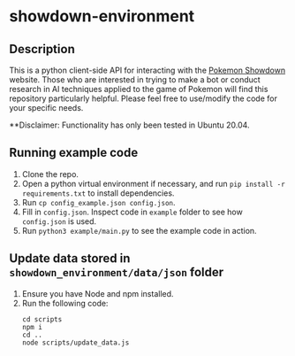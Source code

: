 # showdown-environment

## Description

This is a python client-side API for interacting with the [Pokemon Showdown](https://pokemonshowdown.com) website. Those who are interested in trying to make a bot or conduct research in AI techniques applied to the game of Pokemon will find this repository particularly helpful. Please feel free to use/modify the code for your specific needs.

**Disclaimer: Functionality has only been tested in Ubuntu 20.04.

## Running example code

1. Clone the repo.
1. Open a python virtual environment if necessary, and run `pip install -r requirements.txt` to install dependencies.
1. Run `cp config_example.json config.json`.
1. Fill in `config.json`. Inspect code in `example` folder to see how `config.json` is used.
1. Run `python3 example/main.py` to see the example code in action.

## Update data stored in `showdown_environment/data/json` folder

1. Ensure you have Node and npm installed.
1. Run the following code:
    ```
    cd scripts
    npm i
    cd ..
    node scripts/update_data.js
    ```
